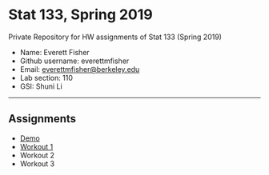 # Stat 133, Spring 2019

Private Repository for HW assignments of Stat 133 (Spring 2019)

- Name: Everett Fisher
- Github username: everettmfisher
- Email: everettmfisher@berkeley.edu
- Lab section: 110
- GSI: Shuni Li

-----

## Assignments

- [Demo](demo)
- [Workout 1](workout1)
- Workout 2
- Workout 3


